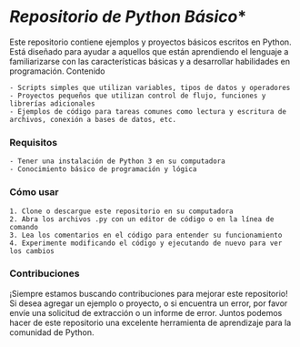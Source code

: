 # *Repositorio de Python Básico**

Este repositorio contiene ejemplos y proyectos básicos escritos en Python. Está diseñado para ayudar a aquellos que están aprendiendo el lenguaje a familiarizarse con las características básicas y a desarrollar habilidades en programación.
Contenido
    
    - Scripts simples que utilizan variables, tipos de datos y operadores
    - Proyectos pequeños que utilizan control de flujo, funciones y librerías adicionales
    - Ejemplos de código para tareas comunes como lectura y escritura de archivos, conexión a bases de datos, etc.

### Requisitos

    - Tener una instalación de Python 3 en su computadora
    - Conocimiento básico de programación y lógica

### Cómo usar

    1. Clone o descargue este repositorio en su computadora
    2. Abra los archivos .py con un editor de código o en la línea de comando
    3. Lea los comentarios en el código para entender su funcionamiento
    4. Experimente modificando el código y ejecutando de nuevo para ver los cambios

### Contribuciones

¡Siempre estamos buscando contribuciones para mejorar este repositorio! Si desea agregar un ejemplo o proyecto, o si encuentra un error, por favor envíe una solicitud de extracción o un informe de error. Juntos podemos hacer de este repositorio una excelente herramienta de aprendizaje para la comunidad de Python.
